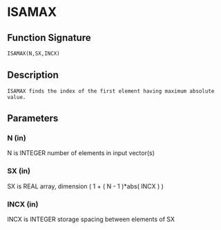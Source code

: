 # ISAMAX

## Function Signature

```fortran
ISAMAX(N,SX,INCX)
```

## Description


    ISAMAX finds the index of the first element having maximum absolute value.

## Parameters

### N (in)

N is INTEGER number of elements in input vector(s)

### SX (in)

SX is REAL array, dimension ( 1 + ( N - 1 )*abs( INCX ) )

### INCX (in)

INCX is INTEGER storage spacing between elements of SX

